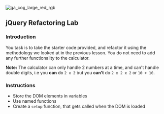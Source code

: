 ![ga_cog_large_red_rgb](https://cloud.githubusercontent.com/assets/40461/8183776/469f976e-1432-11e5-8199-6ac91363302b.png)

## jQuery Refactoring Lab

### Introduction

You task is to take the starter code provided, and refactor it using the methodology we looked at in the previous lesson. You do not need to add any further functionality to the calculator.

**Note:** The calculator can only handle 2 numbers at a time, and can't handle double digits, i.e you **can** do `2 x 2` but you **can't** do `2 x 2 x 2` or `10 + 10`.

### Instructions

* Store the DOM elements in variables
* Use named functions
* Create a `setup` function, that gets called when the DOM is loaded
